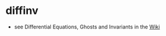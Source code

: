 diffinv
=======
- see Differential Equations, Ghosts and Invariants in the [Wiki](https://github.com/n-crespo/NASA-2023/blob/master/pages/Wiki.md#differential-equations-ghosts-and-invariants)
